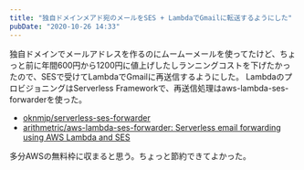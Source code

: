 ```yaml
---
title: "独自ドメインメアド宛のメールをSES + LambdaでGmailに転送するようにした"
pubDate: "2020-10-26 14:33"
---
```


独自ドメインでメールアドレスを作るのにムームーメールを使ってたけど、ちょっと前に年間600円から1200円に値上げしたしランニングコストを下げたかったので、SESで受けてLambdaでGmailに再送信するようにした。
LambdaのプロビジョニングはServerless Frameworkで、再送信処理はaws-lambda-ses-forwarderを使った。

- [oknmjp/serverless-ses-forwarder](https://github.com/oknmjp/serverless-ses-forwarder)
- [arithmetric/aws-lambda-ses-forwarder: Serverless email forwarding using AWS Lambda and SES](https://github.com/arithmetric/aws-lambda-ses-forwarder)

多分AWSの無料枠に収まると思う。ちょっと節約できてよかった。
